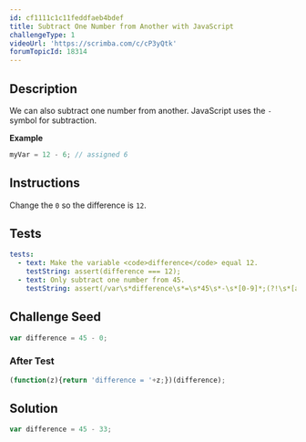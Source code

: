 ```yaml
---
id: cf1111c1c11feddfaeb4bdef
title: Subtract One Number from Another with JavaScript
challengeType: 1
videoUrl: 'https://scrimba.com/c/cP3yQtk'
forumTopicId: 18314
---
```


## Description
<section id='description'>
We can also subtract one number from another.
JavaScript uses the <code>-</code> symbol for subtraction.

<strong>Example</strong>

```js
myVar = 12 - 6; // assigned 6
```


</section>

## Instructions
<section id='instructions'>
Change the <code>0</code> so the difference is <code>12</code>.
</section>

## Tests
<section id='tests'>

```yml
tests:
  - text: Make the variable <code>difference</code> equal 12.
    testString: assert(difference === 12);
  - text: Only subtract one number from 45.
    testString: assert(/var\s*difference\s*=\s*45\s*-\s*[0-9]*;(?!\s*[a-zA-Z0-9]+)/.test(code));

```

</section>

## Challenge Seed
<section id='challengeSeed'>

<div id='js-seed'>

```js
var difference = 45 - 0;


```

</div>


### After Test
<div id='js-teardown'>

```js
(function(z){return 'difference = '+z;})(difference);
```

</div>

</section>

## Solution
<section id='solution'>


```js
var difference = 45 - 33;
```

</section>
